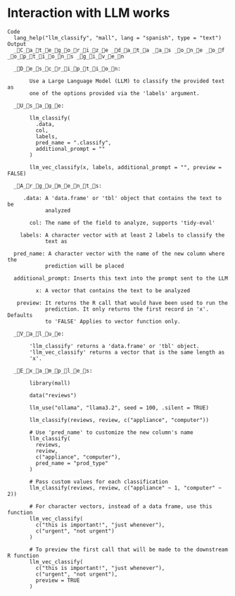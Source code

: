 # Interaction with LLM works

    Code
      lang_help("llm_classify", "mall", lang = "spanish", type = "text")
    Output
      _C_a_t_e_g_o_r_i_z_e _d_a_t_a _a_s _o_n_e _o_f _o_p_t_i_o_n_s _g_i_v_e_n
      
      _D_e_s_c_r_i_p_t_i_o_n:
      
           Use a Large Language Model (LLM) to classify the provided text as
           one of the options provided via the 'labels' argument.
      
      _U_s_a_g_e:
      
           llm_classify(
             .data,
             col,
             labels,
             pred_name = ".classify",
             additional_prompt = ""
           )
           
           llm_vec_classify(x, labels, additional_prompt = "", preview = FALSE)
           
      _A_r_g_u_m_e_n_t_s:
      
         .data: A 'data.frame' or 'tbl' object that contains the text to be
                analyzed
      
           col: The name of the field to analyze, supports 'tidy-eval'
      
        labels: A character vector with at least 2 labels to classify the
                text as
      
      pred_name: A character vector with the name of the new column where the
                prediction will be placed
      
      additional_prompt: Inserts this text into the prompt sent to the LLM
      
             x: A vector that contains the text to be analyzed
      
       preview: It returns the R call that would have been used to run the
                prediction. It only returns the first record in 'x'. Defaults
                to 'FALSE' Applies to vector function only.
      
      _V_a_l_u_e:
      
           'llm_classify' returns a 'data.frame' or 'tbl' object.
           'llm_vec_classify' returns a vector that is the same length as
           'x'.
      
      _E_x_a_m_p_l_e_s:
      
           library(mall)
           
           data("reviews")
           
           llm_use("ollama", "llama3.2", seed = 100, .silent = TRUE)
           
           llm_classify(reviews, review, c("appliance", "computer"))
           
           # Use 'pred_name' to customize the new column's name
           llm_classify(
             reviews,
             review,
             c("appliance", "computer"),
             pred_name = "prod_type"
           )
           
           # Pass custom values for each classification
           llm_classify(reviews, review, c("appliance" ~ 1, "computer" ~ 2))
           
           # For character vectors, instead of a data frame, use this function
           llm_vec_classify(
             c("this is important!", "just whenever"),
             c("urgent", "not urgent")
           )
           
           # To preview the first call that will be made to the downstream R function
           llm_vec_classify(
             c("this is important!", "just whenever"),
             c("urgent", "not urgent"),
             preview = TRUE
           )
           

